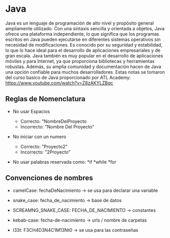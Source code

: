 # Java

Java es un lenguaje de programación de alto nivel y propósito general ampliamente utilizado. Con una sintaxis sencilla y orientada a objetos, Java ofrece una plataforma independiente, lo que significa que los programas escritos en Java pueden ejecutarse en diferentes sistemas operativos sin necesidad de modificaciones. Es conocido por su seguridad y estabilidad, lo que lo hace ideal para el desarrollo de aplicaciones empresariales y de gran escala. Java también es muy popular en el desarrollo de aplicaciones móviles y para Internet, ya que proporciona bibliotecas y herramientas robustas. Además, su amplia comunidad y documentación hacen de Java una opción confiable para muchos desarrolladores. Estas notas se tomaron del curso basico de Java proporcionado por ATL Academy: https://www.youtube.com/watch?v=Z8zAKYLZBqc

## Reglas de Nomenclatura

* No usar Espacios
    * Correcto: "NombreDelProyecto
    * Incorrecto: "Nombre Del Proyecto"    

* No iniciar con un numero
    * Correcto: "Proyecto2"
    * Incorrecto: "2Proyecto"

* No usar palabras reservada como:
    *if
    *while
    *for

## Convenciones de nombres

* camelCase: fechaDeNacimiento -> se usa para declarar una variable

* snake_case: fecha_de_nacimiento -> base de datos

* SCREAMNG_SNAKE_CASE: FECHA_DE_NACIMIENTO -> constantes

* kebab-case: fecha-de-nacimiento -> urls / nombre de carpetas

* l33t: F3CH4D3N4C1M13Nt0 -> se usa para las contraseñas



